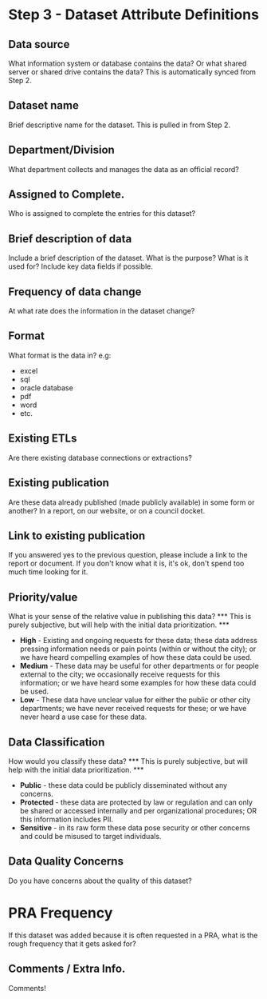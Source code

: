 # Step 3 - Dataset Attribute Definitions

## Data source
What information system or database contains the data? Or what shared server or shared drive contains the data?  This is automatically synced from Step 2.

## Dataset name
Brief descriptive name for the dataset.  This is pulled in from Step 2.

## Department/Division
What department collects and manages the data as an official record?

## Assigned to Complete.
Who is assigned to complete the entries for this dataset?

## Brief description of data
Include a brief description of the dataset. 
What is the purpose? What is it used for? Include key data fields if possible.

## Frequency of data change
At what rate does the information in the dataset change?

## Format
What format is the data in? e.g:
 * excel
 * sql
 * oracle database
 * pdf
 * word
 * etc.

## Existing ETLs
Are there existing database connections or extractions?

## Existing publication
Are these data already published (made publicly available) in some form or another?  In a report, on our website, or on a council docket.

## Link to existing publication
If you answered yes to the previous question, please include a link to the report or document.  If you don't know what it is, it's ok, don't spend too much time looking for it.

## Priority/value
What is your sense of the relative value in publishing this data?  *** This is purely subjective, but will help with the initial data prioritization. ***
* **High** - Existing and ongoing requests for these data; these data address pressing information needs or pain points (within or without the city); or we have heard compelling examples of how these data could be used.
* **Medium** - These data may be useful for other departments or for people external to the city; we occasionally receive requests for this information; or we have heard some examples for how these data could be used.
* **Low** - These data have unclear value for either the public or other city departments; we have never received requests for these; or we have never heard a use case for these data.


## Data Classification
How would you classify these data?  *** This is purely subjective, but will help with the initial data prioritization. ***
* **Public** - these data could be publicly disseminated without any concerns.
* **Protected** - these data are protected by law or regulation and can only be shared or accessed internally and per organizational procedures; OR this information includes PII.
* **Sensitive** - in its raw form these data pose security or other concerns and could be misused to target individuals.

## Data Quality Concerns
Do you have concerns about the quality of this dataset?

# PRA Frequency
If this dataset was added because it is often requested in a PRA, what is the rough frequency that it gets asked for?


## Comments / Extra Info.
Comments!